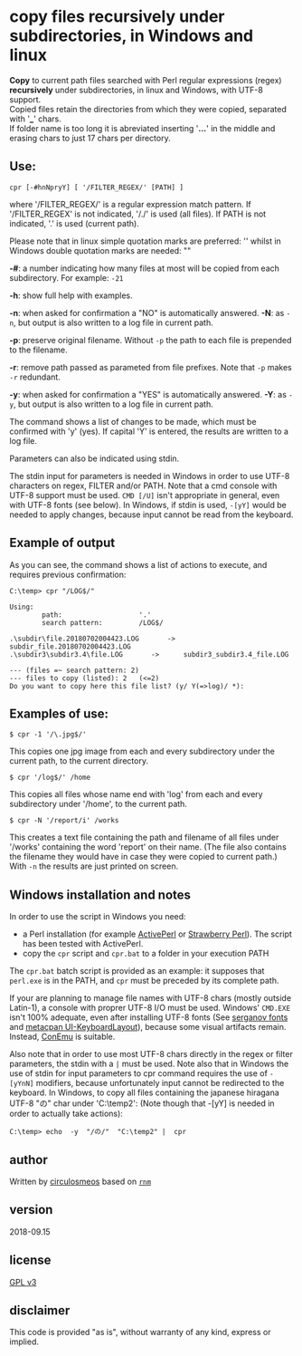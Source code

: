 # copy files recursively under subdirectories, in Windows and linux

**Copy** to current path files searched with Perl regular 
expressions (regex) **recursively** under subdirectories,
in linux and Windows, with UTF-8 support.    
Copied files retain the directories from which they were copied,
separated with '**_**' chars.    
If folder name is too long it is abreviated inserting '**...**' in the
middle and erasing chars to just 17 chars per directory.

## Use:

	cpr [-#hnNpryY] [ '/FILTER_REGEX/' [PATH] ]

where '/FILTER_REGEX/' is a regular expression match pattern.
If '/FILTER_REGEX' is not indicated, '/./' is used (all files).
If PATH is not indicated, '.' is used (current path).

Please note that in linux simple quotation marks are preferred: ''
whilst in Windows double quotation marks are needed: ""

**-#**: a number indicating how many files at most will be copied
      from each subdirectory. For example: `-21`

**-h**: show full help with examples.

**-n**: when asked for confirmation a "NO" is automatically answered.
**-N**: as `-n`, but output is also written to a log file in current path.

**-p**: preserve original filename. Without `-p` the path to each file
      is prepended to the filename.

**-r**: remove path passed as parameted from file prefixes.
      Note that `-p` makes `-r` redundant.

**-y**: when asked for confirmation a "YES" is automatically answered.
**-Y**: as `-y`, but output is also written to a log file in current path.

The command shows a list of changes to be made, 
which must be confirmed with 'y' (yes).
If capital 'Y' is entered, the results are written to a log file.

Parameters can also be indicated using stdin.

The stdin input for parameters is needed in Windows in order to
use UTF-8 characters on regex, FILTER and/or PATH. Note that a cmd
console with UTF-8 support must be used. `CMD [/U]` isn't appropriate
in general, even with UTF-8 fonts (see below). In Windows, if stdin is used,
`-[yY]` would be needed to apply changes, because input cannot be read from the keyboard.

## Example of output

As you can see, the command shows a list of actions to execute, and requires previous confirmation:

	C:\temp> cpr "/LOG$/"

	Using:
	        path:                   '.'
	        search pattern:         /LOG$/

	.\subdir\file.20180702004423.LOG       ->      subdir_file.20180702004423.LOG
	.\subdir3\subdir3.4\file.LOG       ->      subdir3_subdir3.4_file.LOG

	--- (files =~ search pattern: 2)
	--- files to copy (listed): 2   (<=2)
	Do you want to copy here this file list? (y/ Y(=>log)/ *):


## Examples of use:

	$ cpr -1 '/\.jpg$/'

This copies one jpg image from each and every subdirectory under
the current path, to the current directory.

	$ cpr '/log$/' /home

This copies all files whose name end with 'log' from each and 
every subdirectory under '/home', to the current path.

	$ cpr -N '/report/i' /works

This creates a text file containing the path and filename 
of all files under '/works' containing the word 'report'
on their name. (The file also contains the filename they
would have in case they were copied to current path.)
With `-n` the results are just printed on screen.


## Windows installation and notes
In order to use the script in Windows you need:

* a Perl installation (for example [ActivePerl](https://www.activestate.com/activeperl) or [Strawberry Perl](http://strawberryperl.com/)). The script has been tested with ActivePerl.
* copy the `cpr` script and `cpr.bat` to a folder in your execution PATH

The `cpr.bat` batch script is provided as an example: it supposes that `perl.exe` is in the PATH, and `cpr` must be preceded by its complete path.

If your are planning to manage file names with UTF-8 chars (mostly outside Latin-1), a console with proprer UTF-8 I/O must be used. Windows' `CMD.EXE` isn't 100% adequate, even after installing UTF-8 fonts (See [serganov fonts](https://math.berkeley.edu/~serganov/ilyaz.org/software/fonts/) and [metacpan UI-KeyboardLayout](https://metacpan.org/pod/distribution/UI-KeyboardLayout/lib/UI/KeyboardLayout.pm#The-console-font-configuration)), because some visual artifacts remain. Instead, [ConEmu]( https://conemu.github.io/) is suitable.

Also note that in order to use most UTF-8 chars directly in the regex or filter parameters, the stdin with a `|` must be used.
Note also that in Windows the use of stdin for input parameters to cpr command requires the use of `-[yYnN]` modifiers, because unfortunately input cannot be redirected to the keyboard.
In Windows, to copy all files containing the japanese hiragana UTF-8 "の" char  under 'C:\temp2\':
(Note though that -[yY] is needed in order to actually take actions):

	C:\temp> echo  -y  "/の/"  "C:\temp2" |  cpr

## author
Written by [circulosmeos](mailto:loopidle@gmail.com)
based on [`rnm`](https://github.com/circulosmeos/rnm)

## version
2018-09.15

## license
[GPL v3](https://www.gnu.org/licenses/gpl-3.0.en.html)

## disclaimer
This code is provided "as is", without warranty of any kind, express or implied.